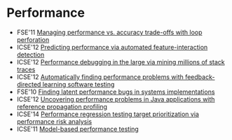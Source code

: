 # Performance

* FSE'11 [Managing performance vs. accuracy trade-offs with loop perforation](https://scholar.google.com/scholar?q=Managing+performance+vs.+accuracy+trade-offs+with+loop+perforation)
* ICSE'12 [Predicting performance via automated feature-interaction detection](https://scholar.google.com/scholar?q=Predicting+performance+via+automated+feature-interaction+detection)
* ICSE'12 [Performance debugging in the large via mining millions of stack traces](https://scholar.google.com/scholar?q=Performance+debugging+in+the+large+via+mining+millions+of+stack+traces)
* ICSE'12 [Automatically finding performance problems with feedback-directed learning software testing](https://scholar.google.com/scholar?q=Automatically+finding+performance+problems+with+feedback-directed+learning+software+testing)
* FSE'10 [Finding latent performance bugs in systems implementations](https://scholar.google.com/scholar?q=Finding+latent+performance+bugs+in+systems+implementations)
* ICSE'12 [Uncovering performance problems in Java applications with reference propagation profiling](https://scholar.google.com/scholar?q=Uncovering+performance+problems+in+Java+applications+with+reference+propagation+profiling)
* ICSE'14 [Performance regression testing target prioritization via performance risk analysis](https://scholar.google.com/scholar?q=Performance+regression+testing+target+prioritization+via+performance+risk+analysis)
* ICSE'11 [Model-based performance testing](https://scholar.google.com/scholar?q=Model-based+performance+testing)
